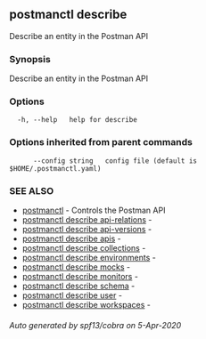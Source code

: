 ## postmanctl describe

Describe an entity in the Postman API

### Synopsis

Describe an entity in the Postman API

### Options

```
  -h, --help   help for describe
```

### Options inherited from parent commands

```
      --config string   config file (default is $HOME/.postmanctl.yaml)
```

### SEE ALSO

* [postmanctl](postmanctl.md)	 - Controls the Postman API
* [postmanctl describe api-relations](postmanctl_describe_api-relations.md)	 - 
* [postmanctl describe api-versions](postmanctl_describe_api-versions.md)	 - 
* [postmanctl describe apis](postmanctl_describe_apis.md)	 - 
* [postmanctl describe collections](postmanctl_describe_collections.md)	 - 
* [postmanctl describe environments](postmanctl_describe_environments.md)	 - 
* [postmanctl describe mocks](postmanctl_describe_mocks.md)	 - 
* [postmanctl describe monitors](postmanctl_describe_monitors.md)	 - 
* [postmanctl describe schema](postmanctl_describe_schema.md)	 - 
* [postmanctl describe user](postmanctl_describe_user.md)	 - 
* [postmanctl describe workspaces](postmanctl_describe_workspaces.md)	 - 

###### Auto generated by spf13/cobra on 5-Apr-2020
